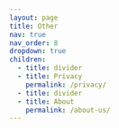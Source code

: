 ```yaml
---
layout: page
title: Other
nav: true
nav_order: 8
dropdown: true
children:
  - title: divider
  - title: Privacy
    permalink: /privacy/
  - title: divider
  - title: About
    permalink: /about-us/
---
```

